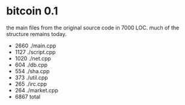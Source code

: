 # bitcoin 0.1

the main files from the original source code in 7000 LOC. much of the structure remains today.

*  2660 ./main.cpp
*  1127 ./script.cpp
*  1020 ./net.cpp
*   604 ./db.cpp
*   554 ./sha.cpp
*   373 ./util.cpp
*   265 ./irc.cpp
*   264 ./market.cpp
*  6867 total